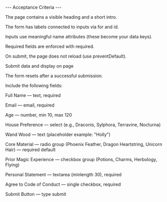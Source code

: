 --- Acceptance Criteria ---

The page contains a visible heading and a short intro.

The form has labels connected to inputs via for and id.

Inputs use meaningful name attributes (these become your data keys).

Required fields are enforced with required.

On submit, the page does not reload (use preventDefault).

Submit data and display on page

The form resets after a successful submission.

Include the following fields:

Full Name — text, required

Email — email, required

Age — number, min 10, max 120

House Preference — select (e.g., Draconis, Sylphora, Terravine, Nocturna)

Wand Wood — text (placeholder example: "Holly")

Core Material — radio group (Phoenix Feather, Dragon Heartstring, Unicorn Hair) — required default

Prior Magic Experience — checkbox group (Potions, Charms, Herbology, Flying)

Personal Statement — textarea (minlength 30), required

Agree to Code of Conduct — single checkbox, required

Submit Button — type submit

